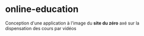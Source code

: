# online-education

Conception d'une application à l'image du **site du zéro** axé sur la dispensation des cours par vidéos
